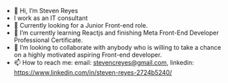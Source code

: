- 👋 Hi, I’m Steven Reyes
-    I work as an IT consultant
- 👀 Currently looking for a Junior Front-end role.
- 🌱 I’m currently learning Reactjs and finishing Meta Front-End Developer Professional Certificate.
- 💞️ I’m looking to collaborate with anybody who is willing to take a chance on a highly motivated aspiring Front-end developer.
- 📫 How to reach me: email: stevencreyes@gmail.com, linkedin: https://www.linkedin.com/in/steven-reyes-2724b5240/

<!---
rscr/rscr is a ✨ special ✨ repository because its `README.md` (this file) appears on your GitHub profile.
You can click the Preview link to take a look at your changes.
--->
